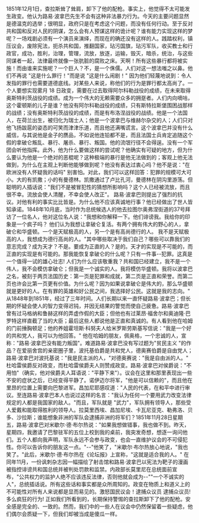 1851年12月1日，查拉斯耸了耸肩，卸下了他的配枪。事实上，他觉得不太可能发生政变。他认为路易·波拿巴先生不会有这种非法暴力行为。今天的主要问题显然是德温克的选举；很明显，政府只是在考虑这个问题，而没有任何行动。至于反对共和国和反对人民的阴谋，怎么会有人预谋这样的诡计呢？谁有能力实现这样的梦呢？一场戏剧必须有一个演员来演绎，而现在的确还没有这样的人。践踏权利，镇压议会，废除宪法，扼杀共和国，推翻国家，玷污国旗，玷污军队，收买教士和行政官，成功，胜利，治理，管理，流放，放逐，运输，毁灭，暗杀，统治，与这些同谋者一起，法律最终就像一张肮脏的腐败之床。天啊！所有这些暴行都将被实施！而由谁来实施呢？一个巨人？不，是一个侏儒。人们对这一想法嗤之以鼻。他们不再说 "这是什么罪行！"而是说 "这是什么闹剧！" 因为他们轻蔑地说到：令人发指的罪行也需要道德底线。对某些人来说，称他们的行为是罪行都太高尚了。一个人要想实现雾月 18 日政变，需要在过去取得阿尔科勒战役的成绩，在未来取得奥斯特利茨战役的成绩。成为一个伟大的无赖需要众多的拥趸者。人们内向嘀咕，这个霍顿斯的儿子是谁？他没有阿尔科勒战役的成绩，只有斯特拉斯堡围困战那样的战绩；没有奥斯特利茨战役的成绩，而是有布洛涅战役的战绩。他是一个法国人，在荷兰出生，被归化为瑞士人；他是一个波拿巴与维赫尔杂交的人；人们只对他飞扬跋扈的姿态的可笑而津津乐道，而且他还满嘴谎言。这个波拿巴并没有什么威信，与其说他是金子的赝品，不如说他连铅都不是，而且法国士兵肯定追随这个假的拿破仑叛乱、暴行、屠杀、暴行、叛国。他的流氓行径不会得逞。没有一个军团会听他指挥。此外，他为什么要做这样的尝试呢？他确实有可疑的地方，但为什么要认为他是一个绝对的恶棍呢？这种极端的暴行是他无法做到的；客观上他无法做到，为什么在主观上判断他能够做到呢？他没有表达过衷心吗？他不是说："在欧洲没有人怀疑我的话吗" 别害怕。对此，我们可以这样回答：犯罪的规模可大可小。大的有凯撒；小的有曼德林。凯撒通过了卢比孔河，曼德林在阴沟里游荡。但聪明的人插话说："我们不是被冒犯性的猜想所影响吗？这个人已经被流放，而且很不幸。流放会使人清醒，不幸会使人改正"。
路易·波拿巴则提出了强烈的抗议。对他有利的事实比比皆是。为什么他不应该真诚地行事？他已经做出了世人皆知承诺。1848年10月底，当时作为总统候选人的他去拉图尔奥弗涅街道的37号拜访了一位名人，他对这位名人说："我想和你解释一下。他们诽谤我。我给你的印象是一个疯子吗？ 他们认为我想让拿破仑复活。有两个拥有伟大的野心的人，拿破仑和华盛顿。一个是天赋极高的人，另一个是有高尚德行的人。 我不是天赋极高的人，我想成为德行高尚的人。"其中哪些取决于我们自己？哪些可以靠我们的意志完成？成为天才？不是。要成为正直的人？是的。天才的实现是不可能的，而正直的实现是有可能的。那我能恢复拿破仑的什么呢？只有一件事--犯罪。这真是一个值得一试的雄心壮志! 人们为什么应该敬重我？共和国已经建立，我不是一个伟人，我不会模仿拿破仑；但我是一个诚实的人。我将模仿华盛顿。我将以波拿巴之名，被刻于两页法国历史：第一页是犯罪和成就，第二页是正直和荣誉。而第二页也许会比第一页更有价值。为什么呢？因为如果说拿破仑是伟大的，那么华盛顿就是更好的人。在有罪的英雄和好公民之间，我选择好公民。这就是我的志向。" 
从1848年到1851年，经过了三年时间。人们长期以来一直怀疑路易·波拿巴；但长期的怀疑会使人的智力变得迟钝，并因无结果的警觉而使自己疲惫。路易·波拿巴曾有过马格纳和鲁赫这样的弄虚作假的大臣；但他也有过莱昂·福舍尔和奥迪隆·巴罗特这样直截了当的大臣；最后这些人都说他是正直和真诚的。有人看到他在哈姆的门前捶胸顿足；他的养姐霍坦斯·科努夫人给米罗斯劳斯基写信说："我是一个好的共和党人，我可以为他回答。" 他在哈姆的朋友，佩奥格，一个忠诚的人，宣称："路易·波拿巴没有能力叛国"。难道路易·波拿巴没有写过题为"贫民主义 "的作品？在爱丽舍宫的亲密圈子里，波托基伯爵是共和党人，德奥赛伯爵是自由党人；路易·波拿巴对波托基说："我是民主派的人，"对德奥赛说："我是自由派的人。" 杜哈雷侯爵反对政变，而杜哈雷侯爵夫人则赞成政变。路易·波拿巴对侯爵说："不用怕"（确实，他对侯爵夫人耳语说："平静下来"）。议会在这里和那里表现出一些不安的症状之后，已经变得平静了。诺伊迈尔将军，"他是可以信赖的"，而且他在里昂的位置上需要向巴黎进军。昌加尼耶感叹道："人民的代表，在和平中进行审议。至连路易·波拿巴本人也说过这样的名言："我认为任何一个要用武力改变法律规定的人都是我国家的敌人。"而且，军队就是 "武力"，军队拥有领导人，那些受人爱戴和能取得胜利的领导人。拉莫里西埃、昌加尼埃、卡瓦尼亚克、勒弗洛、贝多、沙拉斯；谁能想象非洲的军队会逮捕非洲的将军们？1851年11月28日星期五，路易·波拿巴对米歇尔·德·布尔热说："如果我想做错事，我也做不到。昨天，星期四，我邀请了巴黎驻军的五位上校到我的桌前，我突发奇想，想逐一询问他们。五个人都向我声明，军队永远不会参与政变，也会一直维护议会的不可侵犯性。你可以告诉你的朋友这一点。"--"他笑了，"米歇尔·布尔热放心地说，"我也笑了。"此后，米歇尔·德·布尔热在《论坛报》上宣称，"这就是适合我的人。" 在同年11月，一份讽刺杂志因一幅描绘了射击馆和路易·波拿巴以宪法为靶子的漫画被指控诽谤共和国总统并被判处罚款和监禁。内政部长莫里尼在总统面前宣布，"公共权力的监护人绝不应该违反法律，否则他就会成为--""一个不诚实的人"，总统插话说。所有这些话和事实都是众所周知的。政变在物质上和道义上的不可能性对所有人来说都是显而易见的。激怒国民议会！逮捕众议员 逮捕众议员! 多么疯狂的行为! 正如我们所看到的，长期保持警惕的查拉斯卸下了他的配枪。安全感是完全的、一致的。然而，我们中的一些人在议会中仍然保留着一些疑虑，他们偶尔会质疑一下，但我们却被当成是傻瓜一样。
